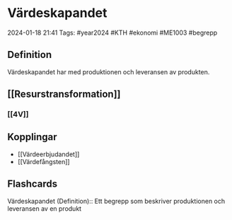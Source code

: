# Värdeskapandet

2024-01-18 21:41
Tags: #year2024 #KTH #ekonomi #ME1003 #begrepp

## Definition

Värdeskapandet har med produktionen och leveransen av produkten.

## [[Resurstransformation]]

### [[4V]]

## Kopplingar

- [[Värdeerbjudandet]]
- [[Värdefångsten]]

## Flashcards

Värdeskapandet (Definition):: Ett begrepp som beskriver produktionen och leveransen av en produkt
<!--SR:!2024-02-03,4,210!2024-02-06,7,266-->
